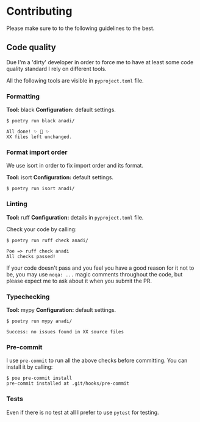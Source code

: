 # Contributing

Please make sure to to the following guidelines to the best.

## Code quality

Due I'm a 'dirty' developer in order to force me to have at least some code quality standard I
rely on different tools.

All the following tools are visible in `pyproject.toml` file. 

### Formatting

__Tool:__ black
__Configuration:__ default settings.

```console
$ poetry run black anadi/

All done! ✨ 🍰 ✨
XX files left unchanged.
```

### Format import order

We use isort in order to fix import order and its format.

__Tool:__ isort
__Configuration:__ default settings.

```console
$ poetry run isort anadi/
```


### Linting

__Tool:__ ruff
__Configuration:__ details in `pyproject.toml` file.

Check your code by calling:

```console
$ poetry run ruff check anadi/

Poe => ruff check anadi
All checks passed!
```

If your code doesn't pass and you feel you have a good reason for it not to be, you may use
`noqa: ...` magic comments throughout the code, but please expect me to ask about it
when you submit the PR.

### Typechecking


__Tool:__ mypy
__Configuration:__ default settings.

```console
$ poetry run mypy anadi/

Success: no issues found in XX source files
```

### Pre-commit

I use `pre-commit` to run all the above checks before committing. You can install it by calling:

```console
$ poe pre-commit install
pre-commit installed at .git/hooks/pre-commit
```

### Tests

Even if there is no test at all I prefer to use `pytest` for testing.

